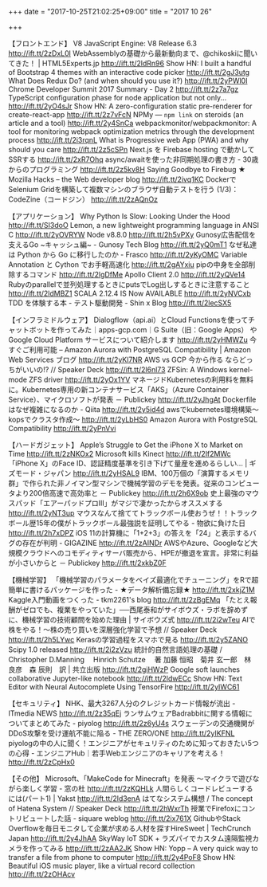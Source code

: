+++
date = "2017-10-25T21:02:25+09:00"
title = "2017 10 26"

+++

【フロントエンド】
V8 JavaScript Engine: V8 Release 6.3 http://ift.tt/2zDxL0l
WebAssemblyの基礎から最新動向まで、@chikoskiに聞いてきた！ | HTML5Experts.jp http://ift.tt/2ldRn96
Show HN: I built a handful of Bootstrap 4 themes with an interactive code picker http://ift.tt/2gJ3utg
What Does Redux Do? (and when should you use it?) http://ift.tt/2yPWl0I
Chrome Developer Summit 2017 Summary - Day 2 http://ift.tt/2z7a7gz
TypeScript configuration phase for node application but not only... http://ift.tt/2yO4sJr
Show HN: A zero-configuration static pre-renderer for create-react-app http://ift.tt/2z7vFcN
NPMy — `npm link` on steroids (an article and a tool) http://ift.tt/2y4SnCa
webpackmonitor/webpackmonitor: A tool for monitoring webpack optimization metrics through the development process http://ift.tt/2i3rqnL
What is Progressive web App (PWA) and why should you care http://ift.tt/2z5cSPn
Next.js を Firebase hosting で動かしてSSRする http://ift.tt/2xR7Ohq
async/awaitを使った非同期処理の書き方 - 30歳からのプログラミング http://ift.tt/2z5kv8H
Saying Goodbye to Firebug ★ Mozilla Hacks – the Web developer blog http://ift.tt/2ivq1KC
DockerでSelenium Gridを構築して複数マシンのブラウザ自動テストを行う (1/3)：CodeZine（コードジン） http://ift.tt/2zAQnOz

【アプリケーション】
Why Python Is Slow: Looking Under the Hood http://ift.tt/SI3doO
Lemon, a new lightweight programming language in ANSI C http://ift.tt/2yOVRYW
Node v8.8.0 http://ift.tt/2h5vPXy
Gunosy広告配信を支えるGo ~キャッシュ編~ - Gunosy Tech Blog http://ift.tt/2yQ0mT1
なぜ私達は Python から Go に移行したのか - Frasco http://ift.tt/2yKyOMC
Variable Annotation と Cython でお手軽高速化 http://ift.tt/2gAYxiu
pipの中身を全部削除するコマンド http://ift.tt/2lgDfMe
Apollo Client 2.0 http://ift.tt/2yQVe14
Rubyのparallelで並列処理するときにputsでLog出しするときに注意すること http://ift.tt/2ldMBZ1
SCALA 2.12.4 IS Now AVAILABLE http://ift.tt/2yNVCxb
TDD を体験する本 - テスト駆動開発 - Shin x Blog http://ift.tt/2lecSX5

【インフラミドルウェア】
Dialogflow（api.ai）とCloud Functionsを使ってチャットボットを作ってみた｜apps-gcp.com｜G Suite（旧：Google Apps） やGoogle Cloud Platform サービスについて紹介します http://ift.tt/2yHMWZu
今すぐご利用可能 – Amazon Aurora with PostgreSQL Compatibility | Amazon Web Services ブログ http://ift.tt/2yKl7NR
AWS vs GCP 今から作る ならどっちがいいの!? // Speaker Deck http://ift.tt/2l6nl73
ZFSin: A Windows kernel-mode ZFS driver http://ift.tt/2yOx1YV
マネージドKubernetesの利用料を無料に。Kubernetes専用の新コンテナサービス「AKS」（Azure Container Service）、マイクロソフトが発表 － Publickey http://ift.tt/2yJhgAt
Dockerfileはなぜ複雑になるのか - Qiita http://ift.tt/2y5id4d
awsでkubernetes環境構築〜kopsでクラスタ作成〜 http://ift.tt/2yLbHS0
Amazon Aurora with PostgreSQL Compatibility http://ift.tt/2yPnVvi

【ハードガジェット】
Apple’s Struggle to Get the iPhone X to Market on Time http://ift.tt/2zNKOx2
Microsoft kills Kinect http://ift.tt/2lf2MWc
「iPhone X」のFace ID、認証精度基準を引き下げて量産を進めるらしい… | ギズモード・ジャパン http://ift.tt/2yHSAL9
IBM、100万個の「演算するメモリ群」で作られた非ノイマン型マシンで機械学習のデモを発表。従来のコンピュータより200倍高速で高効率と － Publickey http://ift.tt/2h6X9ob
史上最強のマウスパッド「エアーパッドプロIII」がマジで凄かったからオススメする http://ift.tt/2yNT3up
マウスなんて捨ててトラックボール使おうぜ！！トラックボール歴15年の僕がトラックボール最強説を証明してやる - 物欲に負けた日 http://ift.tt/2h7xDPZ
iOS 11の計算機に「1+2+3」の答えを「24」と表示するバグの存在が判明 - GIGAZINE http://ift.tt/2zAINDr
AWSやAzure、Googleなど大規模クラウドへのコモディティサーバ販売から、HPEが撤退を宣言。非常に利益が小さいからと － Publickey http://ift.tt/2xkbZ0F

【機械学習】
「機械学習のパラメータをベイズ最適化でチューニング」をRで超簡単に書けるパッケージを作った - ★データ解析備忘録★ http://ift.tt/2xkjZ1M
Kaggle入門動画をつくった - tkm2261's blog http://ift.tt/2zBgEMq
「たとえ報酬がゼロでも、複業をやっていた」──西尾泰和がサイボウズ・ラボを辞めずに、機械学習の技術顧問を始めた理由 | サイボウズ式 http://ift.tt/2i2wTeu
AIで株をやる！～株の売り買いを深層強化学習で予想 // Speaker Deck http://ift.tt/2h5LYwc
Kerasの学習過程をスマホで見る http://ift.tt/2y5ZANO
Scipy 1.0 released http://ift.tt/2i2zVzu
統計的自然言語処理の基礎 / Christopher D.Manning 　Hinrich Schutze 　著 加藤 恒昭　菊井 玄一郎　林 良彦　森 辰則　訳 | 共立出版 http://ift.tt/2giHWzP
Google soft launches collaborative Jupyter-like notebook http://ift.tt/2ldwECc
Show HN: Text Editor with Neural Autocomplete Using TensorFire http://ift.tt/2yIWC61

【セキュリティ】
NHK、最大3267人分のクレジットカード情報が流出 - ITmedia NEWS http://ift.tt/2z35qEj
ランサムウェアBadrabbitに関する情報についてまとめてみた - piyolog http://ift.tt/2z6yU4s
スウェーデンの交通機関がDDoS攻撃を受け運航不能に陥る - THE ZERO/ONE http://ift.tt/2yIKFNL
piyologの中の人に聞く！エンジニアがセキュリティのために知っておきたい5つの心得 - エンジニアHub｜若手Webエンジニアのキャリアを考える！ http://ift.tt/2zCpHx0

【その他】
Microsoft、「MakeCode for Minecraft」を発表 ～マイクラで遊びながら楽しく学習 - 窓の杜 http://ift.tt/2zKQHLk
人間らしくコードレビューするには(パート1) | Yakst http://ift.tt/2ld3enA
はてなシステム構想 / The concept of Hatena System // Speaker Deck http://ift.tt/2hWxrTh
授業でFirefoxにコントリビュートした話 - siquare weblog http://ift.tt/2ix761X
GithubやStack Overflowを毎日モニタして企業が求める人材を探すHireSweet | TechCrunch Japan http://ift.tt/2y4JhAA
SkyWay IoT SDK + ラズパイでカスタム遠隔監視カメラを作ってみる http://ift.tt/2zAA2JK
Show HN: Yopp – A very quick way to transfer a file from phone to computer http://ift.tt/2y4PoF8
Show HN: Beautiful iOS music player, like a virtual record collection http://ift.tt/2zOHAcv
